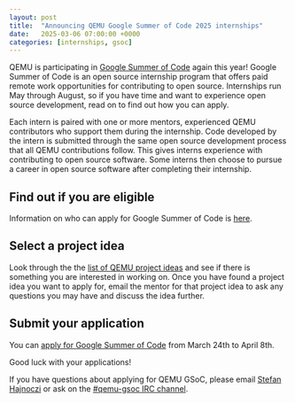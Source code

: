 ```yaml
---
layout: post
title:  "Announcing QEMU Google Summer of Code 2025 internships"
date:   2025-03-06 07:00:00 +0000
categories: [internships, gsoc]
---
```

QEMU is participating in [Google Summer of
Code](https://summerofcode.withgoogle.com/) again this year! Google Summer of Code
is an open source internship program that offers paid remote work
opportunities for contributing to open source. Internships run May through
August, so if you have time and want to experience open source development,
read on to find out how you can apply.

Each intern is paired with one or more mentors, experienced QEMU contributors
who support them during the internship. Code developed by the intern is
submitted through the same open source development process that all QEMU
contributions follow. This gives interns experience with contributing to open
source software. Some interns then choose to pursue a career in open source
software after completing their internship.

## Find out if you are eligible
Information on who can apply for Google Summer of Code is
[here](https://developers.google.com/open-source/gsoc/faq#what_are_the_eligibility_requirements_for_participation).

## Select a project idea
Look through the the [list of QEMU project
ideas](https://wiki.qemu.org/Google_Summer_of_Code_2025) and see if there is
something you are interested in working on. Once you have found a project idea
you want to apply for, email the mentor for that project idea to ask any
questions you may have and discuss the idea further.

## Submit your application
You can [apply for Google Summer of Code](https://summerofcode.withgoogle.com/)
from March 24th to April 8th.

Good luck with your applications!

If you have questions about applying for QEMU GSoC, please email
[Stefan Hajnoczi](mailto:stefanha@gmail.com) or ask on the [#qemu-gsoc IRC
channel](https://webchat.oftc.net/?channels=qemu-gsoc).
